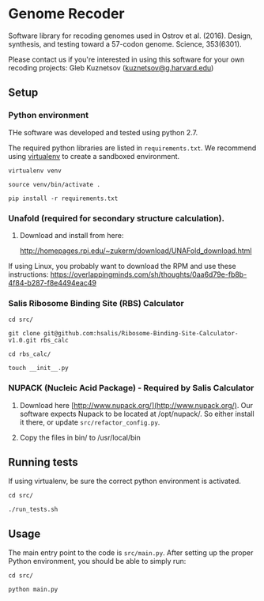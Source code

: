 # Genome Recoder

Software library for recoding genomes used in Ostrov et al. (2016). Design, synthesis, and testing toward a 57-codon genome. Science, 353(6301).

Please contact us if you're interested in using this software for your own recoding projects: Gleb Kuznetsov (kuznetsov@g.harvard.edu)

## Setup

### Python environment

THe software was developed and tested using python 2.7.

The required python libraries are listed in `requirements.txt`. We recommend
using [virtualenv](http://pypi.python.org/pypi/virtualenv) to create a
sandboxed environment.

    virtualenv venv

    source venv/bin/activate .

    pip install -r requirements.txt

### Unafold (required for secondary structure calculation).

1. Download and install from here:

    <http://homepages.rpi.edu/~zukerm/download/UNAFold_download.html>

If using Linux, you probably want to download the RPM and use these instructions:
<https://overlappingminds.com/sh/thoughts/0aa6d79e-fb8b-4f84-b287-f8e4494eac49>

### Salis Ribosome Binding Site (RBS) Calculator

    cd src/

    git clone git@github.com:hsalis/Ribosome-Binding-Site-Calculator-v1.0.git rbs_calc

    cd rbs_calc/

    touch __init__.py

### NUPACK (Nucleic Acid Package) - Required by Salis Calculator

1. Download here [http://www.nupack.org/](http://www.nupack.org/). Our software
   expects Nupack to be located at /opt/nupack/.  So either install it there, or update `src/refactor_config.py`.

2. Copy the files in bin/ to /usr/local/bin

## Running tests

If using virtualenv, be sure the correct python environment is activated.

    cd src/

    ./run_tests.sh

## Usage

The main entry point to the code is `src/main.py`. After setting up the proper Python environment, you should be able to simply run:

    cd src/

    python main.py
